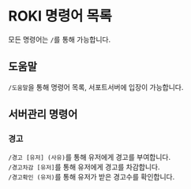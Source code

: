 # ROKI 명령어 목록
모든 명령어는 `/`를 통해 가능합니다.

## 도움말
`/도움말`을 통해 명령어 목록, 서포트서버에 입장이 가능합니다.

## 서버관리 명령어
### 경고
`/경고 [유저] (사유)`를 통해 유저에게 경고를 부여합니다.<br/>
`/경고차감 [유저]`를 통해 유저에게 경고를 차감합니다.<br/>
`/경고확인 (유저)`를 통해 유저가 받은 경고수를 확인합니다.<br/>


